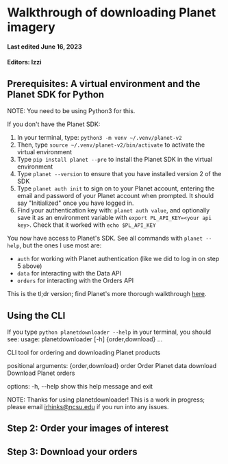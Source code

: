 # Walkthrough of downloading Planet imagery
#### Last edited June 16, 2023
#### Editors: Izzi

## Prerequisites: A virtual environment and the Planet SDK for Python
NOTE: You need to be using Python3 for this.

If you don't have the Planet SDK: 
1. In your terminal, type: `python3 -m venv ~/.venv/planet-v2`
2. Then, type `source ~/.venv/planet-v2/bin/activate` to activate the virtual environment
3. Type `pip install planet --pre` to install the Planet SDK in the virtual environment
4. Type `planet --version` to ensure that you have installed version 2 of the SDK
5. Type `planet auth init` to sign on to your Planet account, entering the email and password of your Planet account when prompted. It should say "Initialized" once you have logged in.
6. Find your authentication key with: `planet auth value`, and optionally save it as an environment variable with `export PL_API_KEY=<your api key>`. Check that it worked with `echo $PL_API_KEY`

You now have access to Planet's SDK. See all commands with `planet --help`, but the ones I use most are: 
- `auth` for working with Planet authentication (like we did to log in on step 5 above)
- `data` for interacting with the Data API
- `orders` for interacting with the Orders API

This is the tl;dr version; find Planet's more thorough walkthrough [here](https://planet-sdk-for-python-v2.readthedocs.io/en/latest/get-started/quick-start-guide/#step-1-install-python-37-and-a-virtual-environment).

## Using the CLI
If you type `python planetdownloader --help` in your terminal, you should see: 
usage: planetdownloader [-h] {order,download} ...

CLI tool for ordering and downloading Planet products

positional arguments:
  {order,download}
    order           Order Planet data
    download        Download Planet orders

options:
  -h, --help        show this help message and exit

NOTE: Thanks for using planetdownloader! This is a work in progress; please email
irhinks@ncsu.edu if you run into any issues.

## Step 2: Order your images of interest

## Step 3: Download your orders